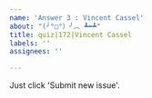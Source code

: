 ```yaml
---
name: 'Answer 3 : Vincent Cassel'
about: "(╯°□°）╯︵ ┻━┻"
title: quiz|172|Vincent Cassel
labels: ''
assignees: ''

---
```


Just click 'Submit new issue'.
